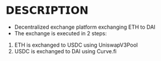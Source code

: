 # 𝗗𝗘𝗦𝗖𝗥𝗜𝗣𝗧𝗜𝗢𝗡
- Decentralized exchange platform exchanging ETH to DAI
- The exchange is executed in 2 steps:
1. ETH is exchanged to USDC using UniswapV3Pool
2. USDC is exchanged to DAI using Curve.fi
